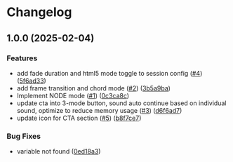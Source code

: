 # Changelog

## 1.0.0 (2025-02-04)


### Features

* add fade duration and html5 mode toggle to session config ([#4](https://github.com/nestednotation/nestednotation/issues/4)) ([5f6ad33](https://github.com/nestednotation/nestednotation/commit/5f6ad33ab21af12c9edb41f6e1c6570714fa8953))
* add frame transition and chord mode ([#2](https://github.com/nestednotation/nestednotation/issues/2)) ([3b5a9ba](https://github.com/nestednotation/nestednotation/commit/3b5a9ba4830cb9aa698ab4b4ed5a975d24eb127c))
* Implement NODE mode ([#1](https://github.com/nestednotation/nestednotation/issues/1)) ([0c3ca8c](https://github.com/nestednotation/nestednotation/commit/0c3ca8c3beb0780935b07e27325c5bdb0c037e9b))
* update cta into 3-mode button, sound auto continue based on individual sound, optimize to reduce memory usage ([#3](https://github.com/nestednotation/nestednotation/issues/3)) ([d6f6ad7](https://github.com/nestednotation/nestednotation/commit/d6f6ad7396f5543f5aec451fbe50710dd7ef0668))
* update icon for CTA section ([#5](https://github.com/nestednotation/nestednotation/issues/5)) ([b8f7ce7](https://github.com/nestednotation/nestednotation/commit/b8f7ce72b1a1adaa0e14421e7f416860fae324fa))


### Bug Fixes

* variable not found ([0ed18a3](https://github.com/nestednotation/nestednotation/commit/0ed18a3f4c8747345e3c02fc6e7c6d4aea4f36f4))
